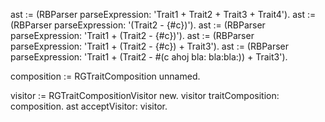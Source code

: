 ast := (RBParser parseExpression: 'Trait1 + Trait2 + Trait3 + Trait4').
ast := (RBParser parseExpression: '(Trait2 - {#c})').
ast := (RBParser parseExpression: 'Trait1 + (Trait2 - {#c})').
ast := (RBParser parseExpression: 'Trait1 + (Trait2 - {#c}) + Trait3').
ast := (RBParser parseExpression: 'Trait1 + (Trait2 - #(c ahoj bla: bla:bla:)) + Trait3').

composition := RGTraitComposition unnamed.

visitor := RGTraitCompositionVisitor new.
visitor traitComposition: composition.
ast acceptVisitor: visitor.




